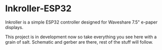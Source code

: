 # Inkroller-ESP32
Inkroller is a simple ESP32 controller designed for Waveshare 7.5" e-paper displays. 

This project is in development now so take everything you see here with a grain of salt. Schematic and gerber are there, rest of the stuff will follow.
